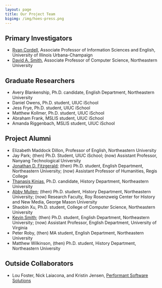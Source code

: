 ```yaml
---
layout: page
title: Our Project Team
bigimg: /img/hoes-press.png
---
```


## Primary Investigators

+ <a href="http://ryancordell.org" target="_blank">Ryan Cordell</a>, Associate Professor of Information Sciences and English, University of Illinois Urbana-Champaign
+ <a href="http://www.ccs.neu.edu/home/dasmith/" target="_blank">David A. Smith</a>, Associate Professor of Computer Science, Northeastern University

## Graduate Researchers

+ Avery Blankenship, Ph.D. candidate, English Department, Northeastern University
+ Daniel Owens, Ph.D. student, UIUC iSchool
+ Jess Frye, Ph.D. student, UIUC iSchool
+ Matthew Kollmer, Ph.D. student, UIUC iSchool
+ Abraham Frank, MSLIS student, UIUC iSchool
+ Amanda Riggenbach, MSLIS student, UIUC iSchool

## Project Alumni

+ Elizabeth Maddock Dillon, Professor of English, Northeastern University
+ Jay Park; (then) Ph.D. Student, UIUC iSchool; (now) Assistant Professor, Nanyang Technological University
+ <a href="http://www.jonathandfitzgerald.com" target="_blank">Jonathan D. Fitzgerald</a>; (then) Ph.D. student, English Department, Northeastern University; (now) Assistant Professor of Humanities, Regis College
+ <a href="http://dighist15.kinias.org/" target="_blank">Thanasis Kinias</a>, Ph.D. candidate, History Department, Northeastern University
+ <a href="http://abbymullen.org" target="_blank">Abby Mullen</a>; (then) Ph.D. student, History Department, Northeastern University; (now) Research Faculty, Roy Rosenzweig Center for History and New Media, George Mason University
+ Shaobin Xu, Ph.D. student, College of Computer Science, Northeastern University
+ <a href="http://kevingeraldsmith.com" target="_blank">Kevin Smith</a>; (then) Ph.D. student, English Department, Northeastern University; (now) Assistant Professor, English Department, University of Virginia
+ Peter Roby, (then) MA student, English Department, Northeastern University
+ Matthew Wilkinson, (then) Ph.D. student, History Department, Northeastern University

## Outside Collaborators

+ Lou Foster, Nick Laiacona, and Kristin Jensen, <a href="http://www.performantsoftware.com" target="_blank">Performant Software Solutions</a>